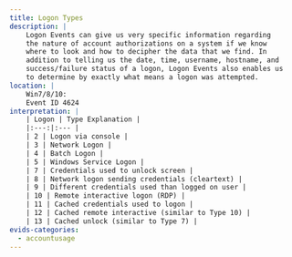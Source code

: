 ```yaml
---
title: Logon Types
description: |
    Logon Events can give us very specific information regarding
    the nature of account authorizations on a system if we know
    where to look and how to decipher the data that we find. In
    addition to telling us the date, time, username, hostname, and
    success/failure status of a logon, Logon Events also enables us
    to determine by exactly what means a logon was attempted. 
location: |
    Win7/8/10:
    Event ID 4624
interpretation: |
    | Logon | Type Explanation |
    |:---:|:--- |
    | 2 | Logon via console |
    | 3 | Network Logon |
    | 4 | Batch Logon |
    | 5 | Windows Service Logon |
    | 7 | Credentials used to unlock screen |
    | 8 | Network logon sending credentials (cleartext) |
    | 9 | Different credentials used than logged on user |
    | 10 | Remote interactive logon (RDP) |
    | 11 | Cached credentials used to logon |
    | 12 | Cached remote interactive (similar to Type 10) |
    | 13 | Cached unlock (similar to Type 7) |
evids-categories:
  - accountusage
---
```


